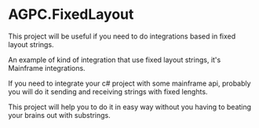 # AGPC.FixedLayout

This project will be useful if you need to do integrations based in fixed layout strings. 

An example of kind of integration that use fixed layout strings, it's Mainframe integrations.

If you need to integrate your c# project with some mainframe api, 
probably you will do it sending and receiving strings with fixed lenghts. 

This project will help you to do it in easy way without you having 
to beating your brains out with substrings.
